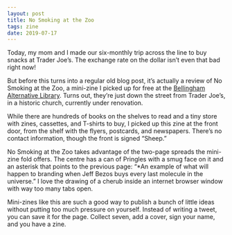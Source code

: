 ```yaml
---
layout: post
title: No Smoking at the Zoo
tags: zine
date: 2019-07-17
---
```


Today, my mom and I made our six-monthly trip across the line to buy snacks at Trader Joe’s. The exchange rate on the dollar isn’t even that bad right now!

But before this turns into a regular old blog post, it’s actually a review of No Smoking at the Zoo, a mini-zine I picked up for free at the [Bellingham Alternative Library](http://altlib.org). Turns out, they’re just down the street from Trader Joe’s, in a historic church, currently under renovation.

While there are hundreds of books on the shelves to read and a tiny store with zines, cassettes, and T-shirts to buy, I picked up this zine at the front door, from the shelf with the flyers, postcards, and newspapers. There’s no contact information, though the front is signed “Sheep.” 

No Smoking at the Zoo takes advantage of the two-page spreads the mini-zine fold offers. The centre has a can of Pringles with a smug face on it and an asterisk that points to the previous page: “*An example of what will happen to branding when Jeff Bezos buys every last molecule in the universe.” I love the drawing of a cherub inside an internet browser window with way too many tabs open. 

Mini-zines like this are such a good way to publish a bunch of little ideas without putting too much pressure on yourself. Instead of writing a tweet, you can save it for the page. Collect seven, add a cover, sign your name, and you have a zine.
